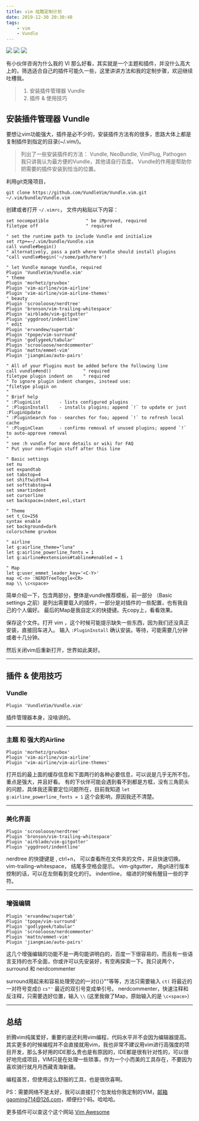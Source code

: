 ```yaml
---
title: vim 炫酷定制计划
date: 2019-12-30 20:30:48
tags:
    - vim
    - Vundle
---
```


![](/images/vim-01.png)
![](/images/vim-02.png)
![](/images/vim-03.png)

有小伙伴咨询为什么我的 VI 那么好看，其实就是一个主题和插件，并没什么高大上的，筛选适合自己的插件可能久一些，这里讲讲方法和我的定制步骤，欢迎继续吐槽我。

> 1. 安装插件管理器 Vundle
> 2. 插件 & 使用技巧

<!--more-->

## 安装插件管理器 Vundle

要想让vim功能强大，插件是必不少的，安装插件方法有的很多，思路大体上都是复制插件到指定的目录(~/.vim/)。

> 列出了一些安装插件的方法：
> Vundle, NeoBundle, VimPlug, Pathogen
> 我只讲我认为最方便的Vundle，其他请自行百度。
> Vundle的作用是帮助你把需要的插件安装到恰当的位置。

利用git克隆项目，

    git clone https://github.com/VundleVim/Vundle.vim.git ~/.vim/bundle/Vundle.vim

创建或者打开 `~/.vimrc`， 文件内粘贴以下内容：

```plain
set nocompatible              " be iMproved, required
filetype off                  " required

" set the runtime path to include Vundle and initialize
set rtp+=~/.vim/bundle/Vundle.vim
call vundle#begin()
" alternatively, pass a path where Vundle should install plugins
"call vundle#begin('~/some/path/here')

" let Vundle manage Vundle, required
Plugin 'VundleVim/Vundle.vim'
" theme
Plugin 'morhetz/gruvbox'
Plugin 'vim-airline/vim-airline'
Plugin 'vim-airline/vim-airline-themes'
" beauty
Plugin 'scrooloose/nerdtree'
Plugin 'bronson/vim-trailing-whitespace'
Plugin 'airblade/vim-gitgutter'
Plugin 'yggdroot/indentline'
" edit
Plugin 'ervandew/supertab'
Plugin 'tpope/vim-surround'
Plugin 'godlygeek/tabular'
Plugin 'scrooloose/nerdcommenter'
Plugin 'mattn/emmet-vim'
Plugin 'jiangmiao/auto-pairs'

" All of your Plugins must be added before the following line
call vundle#end()            " required
filetype plugin indent on    " required
" To ignore plugin indent changes, instead use:
"filetype plugin on
"
" Brief help
" :PluginList       - lists configured plugins
" :PluginInstall    - installs plugins; append `!` to update or just :PluginUpdate
" :PluginSearch foo - searches for foo; append `!` to refresh local cache
" :PluginClean      - confirms removal of unused plugins; append `!` to auto-approve removal
"
" see :h vundle for more details or wiki for FAQ
" Put your non-Plugin stuff after this line

" Basic settings
set nu
set expandtab
set tabstop=4
set shiftwidth=4
set softtabstop=4
set smartindent
set cursorline
set backspace=indent,eol,start

" Theme
set t_Co=256
syntax enable
set background=dark
colorscheme gruvbox

" airline
let g:airline_theme="luna"
let g:airline_powerline_fonts = 1
let g:airline#extensions#tabline#enabled = 1

" Map
let g:user_emmet_leader_key='<C-Y>'
map <C-n> :NERDTreeToggle<CR>
map \\ \c<space>
```

简单介绍一下，包含两部分，整体是vundle推荐模板，前一部分 （Basic settings 之前）是列出需要载入的插件，一部分是对插件的一些配置，也有我自己的个人偏好。
最后的Map是我自定义的快捷键。先copy上，看看效果。

保存这个文件。打开 vim ，这个时候可能提示缺失一些东西，因为我们还没真正安装，直接回车进入。
输入 `:PluginInstall` 确认安装。等待，可能需要几分钟或者十几分钟。

然后关闭vim后重新打开，世界如此美好。

---

## 插件 & 使用技巧

### Vundle

    Plugin 'VundleVim/Vundle.vim'

插件管理器本身，没啥讲的。

---

### 主题 和 强大的Airline

    Plugin 'morhetz/gruvbox'
    Plugin 'vim-airline/vim-airline'
    Plugin 'vim-airline/vim-airline-themes'

打开后的最上面的缓存信息和下面两行的各种必要信息，可以说是几乎无所不包，重点是强大，并且好看。
有的下伙伴可能会遇到看不到都是方框，没有三角箭头的问题，具体我还需要定位问题所在，目前我知道 `let g:airline_powerline_fonts = 1` 这个会影响，原因我还不清楚。

---

### 美化界面

    Plugin 'scrooloose/nerdtree'
    Plugin 'bronson/vim-trailing-whitespace'
    Plugin 'airblade/vim-gitgutter'
    Plugin 'yggdroot/indentline'

nerdtree 的快捷键是 <C-n>, ctrl+n， 可以查看所在文件夹的文件，并且快速切换。
vim-trailing-whitespace， 结尾多空格会提示。
vim-gitgutter， 用git进行版本控制的话，可以在左侧看到变化的行。
indentline， 缩进的时候有醒目一些的字符。

---

### 增强编辑

    Plugin 'ervandew/supertab'
    Plugin 'tpope/vim-surround'
    Plugin 'godlygeek/tabular'
    Plugin 'scrooloose/nerdcommenter'
    Plugin 'mattn/emmet-vim'
    Plugin 'jiangmiao/auto-pairs'

这几个增强编辑的功能不是一两句能讲明白的，百度一下很容易的，而且有一些语言支持的也不全面，你或许可以先安装好，有空再探索一下。我只说两个，surround 和 nerdcommenter

surround用起来和容易处理旁边的一对(){}""等等，方法只需要输入 `ct(` 将最近的一对符号变成() `cs"'` 最近的双引号变成单引号。
nerdcommenter，快速注释和反注释，只需要选好位置，输入 `\\`  (这里我做了Map，原始输入的是 `\c<space>`）

---

## 总结

折腾vim纯属爱好，重要的是还利用vim编程，代码水平并不会因为编辑器提高。
其实更多的时候编程并不会直接就用vim，我也非常不建议用vim进行高强度的项目开发，那么多好用的IDE那么贵也是有原因的，IDE都是很有针对性的，可以很好地完成项目，VIM只是在处理一些琐事，作为一个小而美的工具存在，不要因为喜欢骑行就月月西藏青海新疆。

编程虽苦，但使用这么舒服的工具，也是很欣喜啊。

PS：需要网络不是太好，我可以直接打个包发给你我定制的VIM，邮箱gaoming714@126.com，顺便扫个码。哈哈哈。

更多插件可以查这个这个网站
[Vim Awesome][1]

 [1]: https://vimawesome.com/
